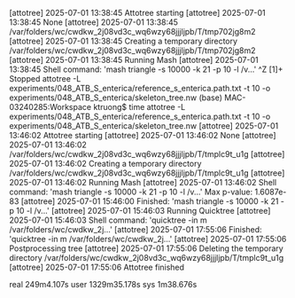 [attotree] 2025-07-01 13:38:45 Attotree starting
[attotree] 2025-07-01 13:38:45 None
[attotree] 2025-07-01 13:38:45 /var/folders/wc/cwdkw_2j08vd3c_wq6wzy68jjjljpb/T/tmp702jg8m2
[attotree] 2025-07-01 13:38:45 Creating a temporary directory /var/folders/wc/cwdkw_2j08vd3c_wq6wzy68jjjljpb/T/tmp702jg8m2
[attotree] 2025-07-01 13:38:45 Running Mash
[attotree] 2025-07-01 13:38:45 Shell command: 'mash triangle -s 10000 -k 21 -p 10 -l /v...'
^Z
[1]+  Stopped                 attotree -L experiments/048_ATB_S_enterica/reference_s_enterica.path.txt -t 10 -o experiments/048_ATB_S_enterica/skeleton_tree.nw
(base) MAC-03240285:Workspace ktruong$ time attotree -L experiments/048_ATB_S_enterica/reference_s_enterica.path.txt -t 10 -o experiments/048_ATB_S_enterica/skeleton_tree.nw
[attotree] 2025-07-01 13:46:02 Attotree starting
[attotree] 2025-07-01 13:46:02 None
[attotree] 2025-07-01 13:46:02 /var/folders/wc/cwdkw_2j08vd3c_wq6wzy68jjjljpb/T/tmplc9t_u1g
[attotree] 2025-07-01 13:46:02 Creating a temporary directory /var/folders/wc/cwdkw_2j08vd3c_wq6wzy68jjjljpb/T/tmplc9t_u1g
[attotree] 2025-07-01 13:46:02 Running Mash
[attotree] 2025-07-01 13:46:02 Shell command: 'mash triangle -s 10000 -k 21 -p 10 -l /v...'
Max p-value: 1.6087e-83
[attotree] 2025-07-01 15:46:00 Finished: 'mash triangle -s 10000 -k 21 -p 10 -l /v...'
[attotree] 2025-07-01 15:46:03 Running Quicktree
[attotree] 2025-07-01 15:46:03 Shell command: 'quicktree -in m /var/folders/wc/cwdkw_2j...'
[attotree] 2025-07-01 17:55:06 Finished: 'quicktree -in m /var/folders/wc/cwdkw_2j...'
[attotree] 2025-07-01 17:55:06 Postprocessing tree
[attotree] 2025-07-01 17:55:06 Deleting the temporary directory /var/folders/wc/cwdkw_2j08vd3c_wq6wzy68jjjljpb/T/tmplc9t_u1g
[attotree] 2025-07-01 17:55:06 Attotree finished

real	249m4.107s
user	1329m35.178s
sys	1m38.676s
